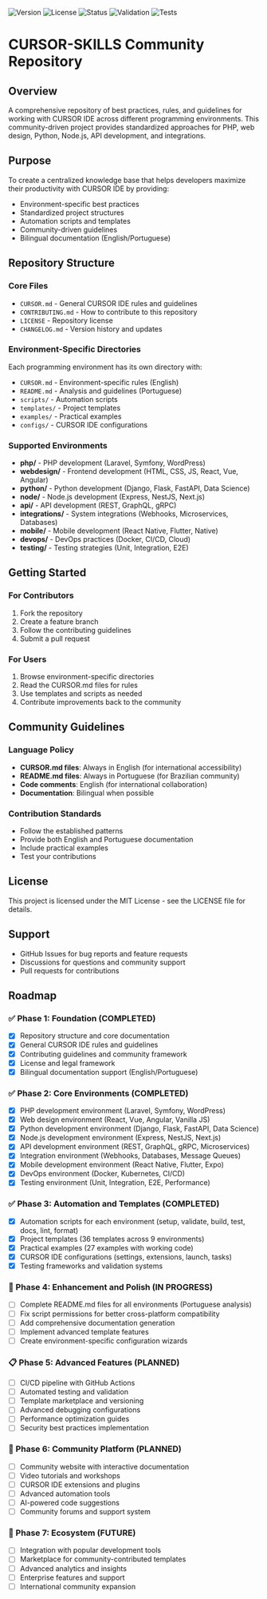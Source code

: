 ![Version](https://img.shields.io/badge/version-0.3.0-blue.svg)
![License](https://img.shields.io/badge/license-MIT-green.svg)
![Status](https://img.shields.io/badge/status-production-brightgreen.svg)
![Validation](https://img.shields.io/badge/validation-94%25-success.svg)
![Tests](https://img.shields.io/badge/tests-96%25-success.svg)

# CURSOR-SKILLS Community Repository

## Overview
A comprehensive repository of best practices, rules, and guidelines for working with CURSOR IDE across different programming environments. This community-driven project provides standardized approaches for PHP, web design, Python, Node.js, API development, and integrations.

## Purpose
To create a centralized knowledge base that helps developers maximize their productivity with CURSOR IDE by providing:
- Environment-specific best practices
- Standardized project structures
- Automation scripts and templates
- Community-driven guidelines
- Bilingual documentation (English/Portuguese)

## Repository Structure

### Core Files
- `CURSOR.md` - General CURSOR IDE rules and guidelines
- `CONTRIBUTING.md` - How to contribute to this repository
- `LICENSE` - Repository license
- `CHANGELOG.md` - Version history and updates

### Environment-Specific Directories
Each programming environment has its own directory with:
- `CURSOR.md` - Environment-specific rules (English)
- `README.md` - Analysis and guidelines (Portuguese)
- `scripts/` - Automation scripts
- `templates/` - Project templates
- `examples/` - Practical examples
- `configs/` - CURSOR IDE configurations

### Supported Environments
- **php/** - PHP development (Laravel, Symfony, WordPress)
- **webdesign/** - Frontend development (HTML, CSS, JS, React, Vue, Angular)
- **python/** - Python development (Django, Flask, FastAPI, Data Science)
- **node/** - Node.js development (Express, NestJS, Next.js)
- **api/** - API development (REST, GraphQL, gRPC)
- **integrations/** - System integrations (Webhooks, Microservices, Databases)
- **mobile/** - Mobile development (React Native, Flutter, Native)
- **devops/** - DevOps practices (Docker, CI/CD, Cloud)
- **testing/** - Testing strategies (Unit, Integration, E2E)

## Getting Started

### For Contributors
1. Fork the repository
2. Create a feature branch
3. Follow the contributing guidelines
4. Submit a pull request

### For Users
1. Browse environment-specific directories
2. Read the CURSOR.md files for rules
3. Use templates and scripts as needed
4. Contribute improvements back to the community

## Community Guidelines

### Language Policy
- **CURSOR.md files**: Always in English (for international accessibility)
- **README.md files**: Always in Portuguese (for Brazilian community)
- **Code comments**: English (for international collaboration)
- **Documentation**: Bilingual when possible

### Contribution Standards
- Follow the established patterns
- Provide both English and Portuguese documentation
- Include practical examples
- Test your contributions

## License
This project is licensed under the MIT License - see the LICENSE file for details.

## Support
- GitHub Issues for bug reports and feature requests
- Discussions for questions and community support
- Pull requests for contributions

## Roadmap

### ✅ Phase 1: Foundation (COMPLETED)
- [x] Repository structure and core documentation
- [x] General CURSOR IDE rules and guidelines
- [x] Contributing guidelines and community framework
- [x] License and legal framework
- [x] Bilingual documentation support (English/Portuguese)

### ✅ Phase 2: Core Environments (COMPLETED)
- [x] PHP development environment (Laravel, Symfony, WordPress)
- [x] Web design environment (React, Vue, Angular, Vanilla JS)
- [x] Python development environment (Django, Flask, FastAPI, Data Science)
- [x] Node.js development environment (Express, NestJS, Next.js)
- [x] API development environment (REST, GraphQL, gRPC, Microservices)
- [x] Integration environment (Webhooks, Databases, Message Queues)
- [x] Mobile development environment (React Native, Flutter, Expo)
- [x] DevOps environment (Docker, Kubernetes, CI/CD)
- [x] Testing environment (Unit, Integration, E2E, Performance)

### ✅ Phase 3: Automation and Templates (COMPLETED)
- [x] Automation scripts for each environment (setup, validate, build, test, docs, lint, format)
- [x] Project templates (36 templates across 9 environments)
- [x] Practical examples (27 examples with working code)
- [x] CURSOR IDE configurations (settings, extensions, launch, tasks)
- [x] Testing frameworks and validation systems

### 🔄 Phase 4: Enhancement and Polish (IN PROGRESS)
- [ ] Complete README.md files for all environments (Portuguese analysis)
- [ ] Fix script permissions for better cross-platform compatibility
- [ ] Add comprehensive documentation generation
- [ ] Implement advanced template features
- [ ] Create environment-specific configuration wizards

### 📋 Phase 5: Advanced Features (PLANNED)
- [ ] CI/CD pipeline with GitHub Actions
- [ ] Automated testing and validation
- [ ] Template marketplace and versioning
- [ ] Advanced debugging configurations
- [ ] Performance optimization guides
- [ ] Security best practices implementation

### 🚀 Phase 6: Community Platform (PLANNED)
- [ ] Community website with interactive documentation
- [ ] Video tutorials and workshops
- [ ] CURSOR IDE extensions and plugins
- [ ] Advanced automation tools
- [ ] AI-powered code suggestions
- [ ] Community forums and support system

### 🌟 Phase 7: Ecosystem (FUTURE)
- [ ] Integration with popular development tools
- [ ] Marketplace for community-contributed templates
- [ ] Advanced analytics and insights
- [ ] Enterprise features and support
- [ ] International community expansion
